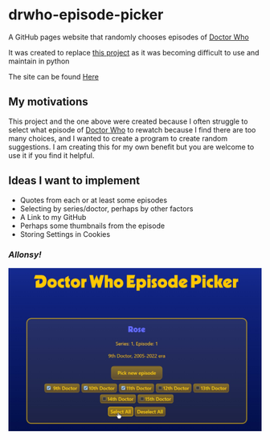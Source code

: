 # drwho-episode-picker
A GitHub pages website that randomly chooses episodes of [Doctor Who](https://en.wikipedia.org/wiki/Doctor_Who)

It was created to replace [this project](https://github.com/May-Cook/python-drwho-episode-picker) as it was becoming difficult to use and maintain in python

The site can be found [Here](https://may-cook.github.io/drwho-episode-picker/)

## My motivations
This project and the one above were created because I often struggle to select what episode of [Doctor Who](https://en.wikipedia.org/wiki/Doctor_Who) to rewatch because I find there are too many choices, and I wanted to create a program to create random suggestions. I am creating this for my own benefit but you are welcome to use it if you find it helpful.

## Ideas I want to implement
* Quotes from each or at least some episodes
* Selecting by series/doctor, perhaps by other factors
* A Link to my GitHub
* Perhaps some thumbnails from the episode
* Storing Settings in Cookies

### _Allonsy!_

![Screenshot of website](./readme-images/screenshot.jpg)
